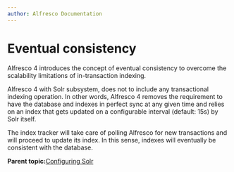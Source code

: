 ```yaml
---
author: Alfresco Documentation
---
```


# Eventual consistency

Alfresco 4 introduces the concept of eventual consistency to overcome the scalability limitations of in-transaction indexing.

Alfresco 4 with Solr subsystem, does not to include any transactional indexing operation. In other words, Alfresco 4 removes the requirement to have the database and indexes in perfect sync at any given time and relies on an index that gets updated on a configurable interval \(default: 15s\) by Solr itself.

The index tracker will take care of polling Alfresco for new transactions and will proceed to update its index. In this sense, indexes will eventually be consistent with the database.

**Parent topic:**[Configuring Solr](../concepts/solr-webapp-config.md)

